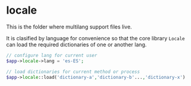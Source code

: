 # locale

This is the folder where multilang support files live.

It is clasified by language for convenience so that the core library `Locale` can load the required dictionaries of one or another lang.

```php
// configure lang for current user
$app->locale->lang = 'es-ES';

// load dictionaries for current method or process
$app->locale::load('dictionary-a','dictionary-b'...,'dictionary-x')
```
